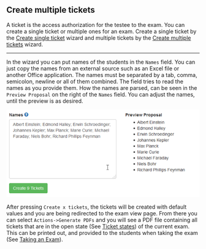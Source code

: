 ## Create multiple tickets

A ticket is the access authorization for the testee to the exam. You can create a single ticket or multiple ones for an exam. Create a single ticket by the [Create single ticket](../ticket/create?mode=single) wizard and multiple tickets by the [Create multiple tickets](../ticket/create?mode=many&type=assigned) wizard.

-----

In the wizard you can put names of the students in the `Names` field. You can just copy the names from an external source such as an Excel file or another Office application. The names must be separated by a tab, comma, semicolon, newline or all of them combined. The field tries to read the names as you provide them. How the names are parsed, can be seen in the `Preview Proposal` on the right of the `Names` field. You can adjust the names, until the preview is as desired.

![Multiple tickets](img/multiple_tickets.gif)

After pressing `Create x tickets`, the tickets will be created with default values and you are being redirected to the exam view page. From there you can select `Actions->Generate PDFs` and you will see a PDF file containing all tickets that are in the open state (See [Ticket states](ticket-states.md)) of the current exam. This can be printed out, and provided to the students when taking the exam (See [Taking an Exam](take-exam.md)).